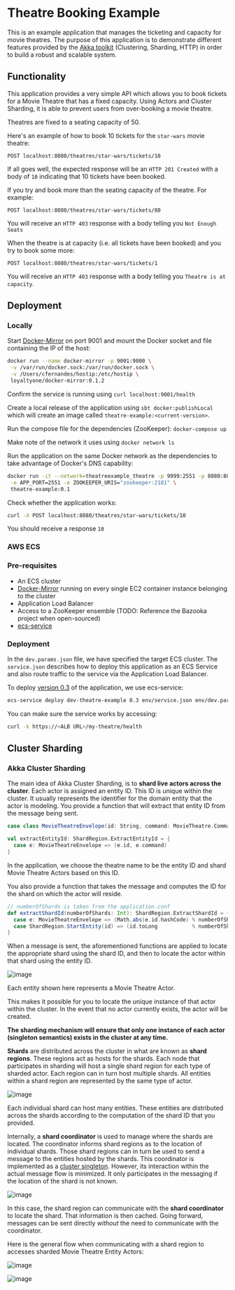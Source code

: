 # Theatre Booking Example #
This is an example application that manages the ticketing and capacity for movie theatres. The purpose of this 
application is to demonstrate different features provided by the [Akka toolkit](https://akka.io) (Clustering, Sharding, 
HTTP) in order to build a robust and scalable system.

## Functionality ##
This application provides a very simple API which allows you to book tickets for a Movie Theatre that has a fixed 
capacity. Using Actors and Cluster Sharding, it is able to prevent users from over-booking a movie theatre.

Theatres are fixed to a seating capacity of 50. 

Here's an example of how to book 10 tickets for the `star-wars` movie theatre:

`POST localhost:8080/theatres/star-wars/tickets/10`

If all goes well, the expected response will be an `HTTP 201 Created` with a body of `10` indicating that 10 tickets 
have been booked. 

If you try and book more than the seating capacity of the theatre. For example:

`POST localhost:8080/theatres/star-wars/tickets/80`

You will receive an `HTTP 403` response with a body telling you `Not Enough Seats`

When the theatre is at capacity (i.e. all tickets have been booked) and you try to book some more:

`POST localhost:8080/theatres/star-wars/tickets/1`

You will receive an `HTTP 403` response with a body telling you `Theatre is at capacity`.

## Deployment ## 

### Locally ###
Start [Docker-Mirror](https://github.com/LoyaltyOne/docker-mirror) on port 9001 and mount the Docker socket and file 
containing the IP of the host:
```bash
docker run --name docker-mirror -p 9001:9000 \
 -v /var/run/docker.sock:/var/run/docker.sock \
 -v /Users/cfernandes/hostip:/etc/hostip \
 loyaltyone/docker-mirror:0.1.2
```

Confirm the service is running using `curl localhost:9001/health`

Create a local release of the application using `sbt docker:publishLocal` which will create an image called
`theatre-example:<current-version>`.

Run the compose file for the dependencies (ZooKeeper):
`docker-compose up`

Make note of the network it uses using `docker network ls`

Run the application on the same Docker network as the dependencies to take advantage of Docker's DNS capability:
```bash
docker run -it --network=theatreexample_theatre -p 9999:2551 -p 8080:8080 \
 -e APP_PORT=2551 -e ZOOKEEPER_URIS="zookeeper:2181" \
 theatre-example:0.1
```

Check whether the application works:
```bash
curl -X POST localhost:8080/theatres/star-wars/tickets/10
```

You should receive a response `10`

### AWS ECS ###

### Pre-requisites ###
- An ECS cluster 
- [Docker-Mirror](https://github.com/LoyaltyOne/docker-mirror) running on every single EC2 container instance belonging 
to the cluster
- Application Load Balancer
- Access to a ZooKeeper ensemble (TODO: Reference the Bazooka project when open-sourced)
- [ecs-service](https://github.com/ukayani/ecs-service)

### Deployment ###
In the `dev.params.json` file, we have specified the target ECS cluster. The `service.json` describes how to deploy
this application as an ECS Service and also route traffic to the service via the Application Load Balancer. 

To deploy [version 0.3](https://hub.docker.com/r/rubixcubin/theatre-example) of the application, we use ecs-service:
```bash
ecs-service deploy dev-theatre-example 0.3 env/service.json env/dev.params.json -e env/dev.env 
```

You can make sure the service works by accessing:
```bash
curl -k https://<ALB URL>/my-theatre/health
```

## Cluster Sharding ##

### Akka Cluster Sharding ###
The main idea of Akka Cluster Sharding, is to __shard live actors across the cluster__. Each actor is assigned an entity ID. This 
ID is unique within the cluster. It usually represents the identifier for the domain entity that the actor is modeling. 
You provide a function that will extract that entity ID from the message being sent. 

```scala
case class MovieTheatreEnvelope(id: String, command: MovieTheatre.Command)

val extractEntityId: ShardRegion.ExtractEntityId = {
  case e: MovieTheatreEnvelope => (e.id, e.command)
}
```

In the application, we choose the theatre name to be the entity ID and shard Movie Theatre Actors based on this ID.

You also provide a function that takes the message and computes the ID for the shard on which the actor will reside.
```scala
// numberOfShards is taken from the application.conf
def extractShardId(numberOfShards: Int): ShardRegion.ExtractShardId = {
  case e: MovieTheatreEnvelope => (Math.abs(e.id.hashCode) % numberOfShards).toString
  case ShardRegion.StartEntity(id) => (id.toLong           % numberOfShards).toString
}
```

When a message is sent, the aforementioned functions are applied to locate the appropriate shard using the shard ID, and 
then to locate the actor within that shard using the entity ID. 

![image](https://user-images.githubusercontent.com/14280155/32329478-986016da-bfb3-11e7-94ef-912696a6825d.png)

Each entity shown here represents a Movie Theatre Actor.

This makes it possible for you to locate the unique instance of that actor within the cluster. 
In the event that no actor currently exists, the actor will be created. 

__The sharding mechanism will ensure that only one instance of each actor (singleton semantics) exists in the cluster 
at any time.__

__Shards__ are distributed across the cluster in what are known as __shard regions__. These regions act as hosts for the 
shards. Each node that participates in sharding will host a single shard region for each type of sharded actor. Each 
region can in turn host multiple shards. All entities within a shard region are represented by the same type of actor.

![image](https://user-images.githubusercontent.com/14280155/32331240-c3ffe950-bfb8-11e7-9e45-457c4c9a964c.png)

Each individual shard can host many entities. These entities are distributed across the shards according to the 
computation of the shard ID that you provided.

Internally, a __shard coordinator__ is used to manage where the shards are located. The coordinator informs shard 
regions as to the location of individual shards. Those shard regions can in turn be used to send a message to the 
entities hosted by the shards. This coordinator is implemented as a 
[cluster singleton](https://doc.akka.io/docs/akka/current/scala/cluster-singleton.html#cluster-singleton). However, its 
interaction within the actual message flow is minimized. It only participates in the messaging if the location of the 
shard is not known. 

![image](https://user-images.githubusercontent.com/14280155/32331333-f73520ba-bfb8-11e7-912c-12ecdcb7427f.png)

In this case, the shard region can communicate with the __shard coordinator__ to locate the shard. That information is 
then cached. Going forward, messages can be sent directly _without_ the need to communicate with the coordinator.

Here is the general flow when communicating with a shard region to accesses sharded Movie Theatre Entity Actors:

![image](https://user-images.githubusercontent.com/14280155/32332348-a8029560-bfbb-11e7-965f-ef091920f604.png)

![image](https://user-images.githubusercontent.com/14280155/32332890-ecc522fc-bfbc-11e7-97a1-dbfcdec4a517.png)

